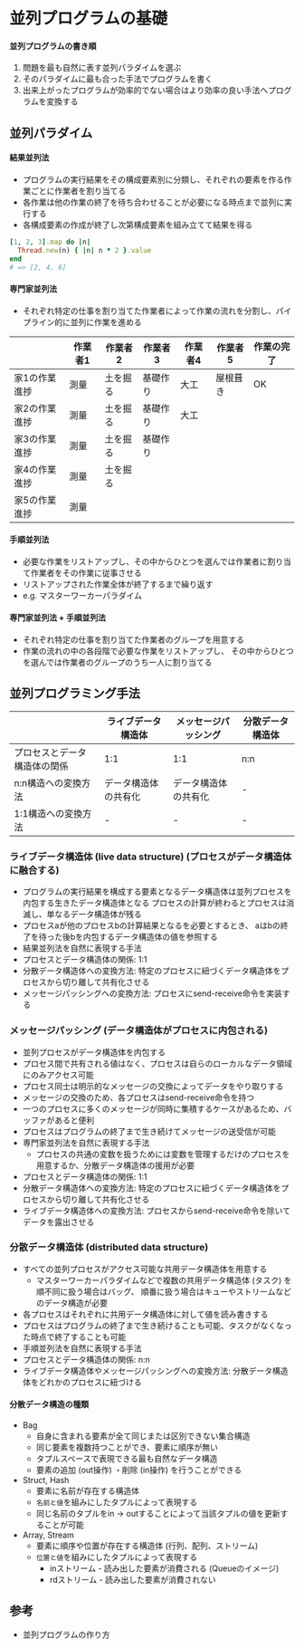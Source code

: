 # 並列プログラムの基礎
#### 並列プログラムの書き順
1. 問題を最も自然に表す並列パラダイムを選ぶ
2. そのパラダイムに最も合った手法でプログラムを書く
3. 出来上がったプログラムが効率的でない場合はより効率の良い手法へプログラムを変換する

## 並列パラダイム
#### 結果並列法
- プログラムの実行結果をその構成要素別に分類し、それぞれの要素を作る作業ごとに作業者を割り当てる
- 各作業は他の作業の終了を待ち合わせることが必要になる時点まで並列に実行する
- 各構成要素の作成が終了し次第構成要素を組み立てて結果を得る

```ruby
[1, 2, 3].map do |n|
  Thread.new(n) { |n| n * 2 }.value
end
# => [2, 4, 6]
```

#### 専門家並列法
- それぞれ特定の仕事を割り当てた作業者によって作業の流れを分割し、パイプライン的に並列に作業を進める

|               | 作業者1 | 作業者2  | 作業者3  | 作業者4 | 作業者5  | 作業の完了 |
| -             | -       | -        | -        | -       | -        | -          |
| 家1の作業進捗 | 測量    | 土を掘る | 基礎作り | 大工    | 屋根葺き | OK         |
| 家2の作業進捗 | 測量    | 土を掘る | 基礎作り | 大工    |          |            |
| 家3の作業進捗 | 測量    | 土を掘る | 基礎作り |         |          |            |
| 家4の作業進捗 | 測量    | 土を掘る |          |         |          |            |
| 家5の作業進捗 | 測量    |          |          |         |          |            |

#### 手順並列法
- 必要な作業をリストアップし、その中からひとつを選んでは作業者に割り当て作業者をその作業に従事させる
- リストアップされた作業全体が終了するまで繰り返す
- e.g. マスターワーカーパラダイム

#### 専門家並列法 + 手順並列法
- それぞれ特定の仕事を割り当てた作業者のグループを用意する
- 作業の流れの中の各段階で必要な作業をリストアップし、
  その中からひとつを選んでは作業者のグループのうち一人に割り当てる

## 並列プログラミング手法

|                              | ライブデータ構造体   | メッセージパッシング | 分散データ構造体 |
| -                            | -                    | -                    | -                |
| プロセスとデータ構造体の関係 | 1:1                  | 1:1                  | n:n              |
| n:n構造への変換方法          | データ構造体の共有化 | データ構造体の共有化 | -                |
| 1:1構造への変換方法          | -                    | - | -                |

### ライブデータ構造体 (live data structure) (プロセスがデータ構造体に融合する)
- プログラムの実行結果を構成する要素となるデータ構造体は並列プロセスを内包する生きたデータ構造体となる
  プロセスの計算が終わるとプロセスは消滅し、単なるデータ構造体が残る
- プロセスaが他のプロセスbの計算結果となるを必要とするとき、
  aはbの終了を待った後bを内包するデータ構造体の値を参照する
- 結果並列法を自然に表現する手法
- プロセスとデータ構造体の関係: 1:1
- 分散データ構造体への変換方法: 特定のプロセスに紐づくデータ構造体をプロセスから切り離して共有化させる
- メッセージパッシングへの変換方法: プロセスにsend-receive命令を実装する

### メッセージパッシング (データ構造体がプロセスに内包される)
- 並列プロセスがデータ構造体を内包する
- プロセス間で共有される値はなく、プロセスは自らのローカルなデータ領域にのみアクセス可能
- プロセス同士は明示的なメッセージの交換によってデータをやり取りする
- メッセージの交換のため、各プロセスはsend-receive命令を持つ
- 一つのプロセスに多くのメッセージが同時に集積するケースがあるため、バッファがあると便利
- プロセスはプログラムの終了まで生き続けてメッセージの送受信が可能
- 専門家並列法を自然に表現する手法
  - プロセスの共通の変数を扱うためには変数を管理するだけのプロセスを用意するか、分散データ構造体の援用が必要
- プロセスとデータ構造体の関係: 1:1
- 分散データ構造体への変換方法: 特定のプロセスに紐づくデータ構造体をプロセスから切り離して共有化させる
- ライブデータ構造体への変換方法: プロセスからsend-receive命令を除いてデータを露出させる

### 分散データ構造体 (distributed data structure)
- すべての並列プロセスがアクセス可能な共用データ構造体を用意する
  - マスターワーカーパラダイムなどで複数の共用データ構造体 (タスク) を順不同に扱う場合はバッグ、
    順番に扱う場合はキューやストリームなどのデータ構造が必要
- 各プロセスはそれぞれに共用データ構造体に対して値を読み書きする
- プロセスはプログラムの終了まで生き続けることも可能、タスクがなくなった時点で終了することも可能
- 手順並列法を自然に表現する手法
- プロセスとデータ構造体の関係: n:n
- ライブデータ構造体やメッセージパッシングへの変換方法: 分散データ構造体をどれかのプロセスに紐づける

#### 分散データ構造の種類
- Bag
  - 自身に含まれる要素が全て同じまたは区別できない集合構造
  - 同じ要素を複数持つことができ、要素に順序が無い
  - タプルスペースで表現できる最も自然なデータ構造
  - 要素の追加 (out操作) ・削除 (in操作) を行うことができる
- Struct, Hash
  - 要素に名前が存在する構造体
  - `名前と値`を組みにしたタプルによって表現する
  - 同じ名前のタプルをin -> outすることによって当該タプルの値を更新することが可能
- Array, Stream
  - 要素に順序や位置が存在する構造体 (行列、配列、ストリーム)
  - `位置と値`を組みにしたタプルによって表現する
    - inストリーム - 読み出した要素が消費される (Queueのイメージ)
    - rdストリーム - 読み出した要素が消費されない

## 参考
- 並列プログラムの作り方
